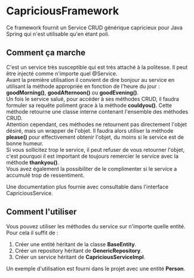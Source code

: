 # CapriciousFramework
Ce framework fournit un Service CRUD générique capricieux pour Java Spring qui n'est utilisable qu'en étant poli.

## Comment ça marche

C'est un service très susceptible qui est très attaché à la politesse. Il peut être injecté comme n'importe quel @Service.  
Avant la première utilisation il convient de dire bonjour au service en utilisant la méthode
appropriée en fonction de l'heure du jour : **goodMorning()**, **goodAfternoon()** ou **goodEvening()**.  
Un fois le service salué, pour accéder à ses méthodes CRUD, il faudra formuler sa requête poliment grace à la
méthode **couldyou()**. Cette méthode retourne une classe interne contenant l'ensemble des méthodes CRUD.  
Attention cependant, ces méthodes ne retournent pas directement l'objet désiré, mais un wrapper de l'objet.
Il faudra alors utiliser la méthode **please()** pour effectivement obtenir l'objet, du moins si le service est de
bonne humeur.  
Si vous sollicitez trop le service, il peut refuser de vous retourner l'objet, c'est pourquoi il est important de
toujours remercier le service avec la méthode **thankyou()**.  
Vous avez également la possibiliter de le complimenter si le service a accumulé trop de ressentiment.

Une documentation plus fournie avec consultable dans l'interface CapriciousService.

## Comment l'utiliser
Vous pouvez utiliser les méthodes du service sur n'importe quelle entité. Pour cela il suffit de :
1. Créer une entité héritant de la classe **BaseEntity**.
2. Créer un repository héritant de **GenericRepository**.
3. Créer un service héritant de **CapriciousServiceImpl**.

Un exemple d'utilisation est fourni dans le projet avec une entité **Person**.
